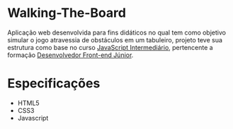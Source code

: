 # Walking-The-Board

Aplicação web desenvolvida para fins didáticos no qual tem como objetivo simular o jogo atravessia de obstáculos em um tabuleiro, 
projeto teve sua estrutura como base no curso [JavaScript Intermediário](https://www.treinaweb.com.br/curso/javascript-intermediario), 
pertencente a formação [Desenvolvedor Front-end Júnior](https://www.treinaweb.com.br/formacao/desenvolvedor-front-end-junior).

# Especificações
- HTML5
- CSS3
- Javascript
